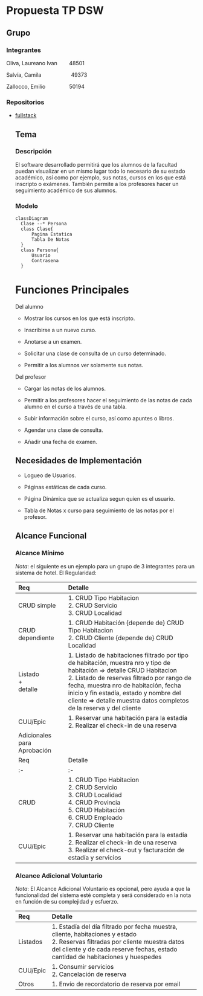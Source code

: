 # Propuesta TP DSW

## Grupo

### Integrantes

Oliva, Laureano Ivan        48501

Salvía, Camila                    49373

Zallocco, Emilio                50194

### Repositorios

* [fullstack](https://github.com/camila-salvia/pagina-universitaria-dsw)
  
  ## Tema
  
  ### Descripción
  
  El software desarrollado permitirá que los alumnos de la facultad puedan visualizar en un mismo lugar todo lo necesario de su estado académico, así como por ejemplo, sus notas, cursos en los que está inscripto o exámenes. También permite a los profesores hacer un seguimiento académico de sus alumnos.
  
  ### Modelo
  ```mermaid
  classDiagram
    Clase --* Persona
    class Clase{
        Pagina Estatica
        Tabla De Notas
    }
    class Persona{
        Usuario
        Contrasena
    }
  ```
  
  
  # Funciones Principales
  
  Del alumno
  - Mostrar los cursos en los que está inscripto.
  
  - Inscribirse a un nuevo curso.
  
  - Anotarse a un examen.
  
  - Solicitar una clase de consulta de un curso determinado.
  
  - Permitir a los alumnos ver solamente sus notas.
  
  Del profesor
  
  - Cargar las notas de los alumnos.
  
  - Permitir a los profesores hacer el seguimiento de las notas de cada alumno en el curso a través de una tabla.
  
  - Subir información sobre el curso, así como apuntes o libros.
  
  - Agendar una clase de consulta.
  
  - Añadir una fecha de examen.
  
  ## Necesidades de Implementación
  
  - Logueo de Usuarios.
  
  - Páginas estáticas de cada curso.
  
  - Página Dinámica que se actualiza segun quien es el usuario.
  
  - Tabla de Notas x curso para seguimiento de las notas por el profesor.
    
    
  
  ## Alcance Funcional
  
  ### Alcance Mínimo
  
  *Nota*: el siguiente es un ejemplo para un grupo de 3 integrantes para un sistema de hotel. El 
  Regularidad:
  
  | Req                         | Detalle                                                                                                                                                                                                                                                                                                                           |
  |:--------------------------- |:--------------------------------------------------------------------------------------------------------------------------------------------------------------------------------------------------------------------------------------------------------------------------------------------------------------------------------- |
  | CRUD simple                 | 1. CRUD Tipo Habitacion<br>2. CRUD Servicio<br>3. CRUD Localidad                                                                                                                                                                                                                                                                  |
  | CRUD dependiente            | 1. CRUD Habitación {depende de} CRUD Tipo Habitacion<br>2. CRUD Cliente {depende de} CRUD Localidad                                                                                                                                                                                                                               |
  | Listado<br>+<br>detalle     | 1. Listado de habitaciones filtrado por tipo de habitación, muestra nro y tipo de habitación => detalle CRUD Habitacion<br> 2. Listado de reservas filtrado por rango de fecha, muestra nro de habitación, fecha inicio y fin estadía, estado y nombre del cliente => detalle muestra datos completos de la reserva y del cliente |
  | CUU/Epic                    | 1. Reservar una habitación para la estadía<br>2. Realizar el check-in de una reserva                                                                                                                                                                                                                                              |
  | Adicionales para Aprobación |                                                                                                                                                                                                                                                                                                                                   |
  | Req                         | Detalle                                                                                                                                                                                                                                                                                                                           |
  | :-                          | :-                                                                                                                                                                                                                                                                                                                                |
  | CRUD                        | 1. CRUD Tipo Habitacion<br>2. CRUD Servicio<br>3. CRUD Localidad<br>4. CRUD Provincia<br>5. CRUD Habitación<br>6. CRUD Empleado<br>7. CRUD Cliente                                                                                                                                                                                |
  | CUU/Epic                    | 1. Reservar una habitación para la estadía<br>2. Realizar el check-in de una reserva<br>3. Realizar el check-out y facturación de estadía y servicios                                                                                                                                                                             |
  
  ### Alcance Adicional Voluntario
  
  *Nota*: El Alcance Adicional Voluntario es opcional, pero ayuda a que la funcionalidad del sistema esté completa y será considerado en la nota en función de su complejidad y esfuerzo.
  
  | Req      | Detalle                                                                                                                                                                                                             |
  |:-------- |:------------------------------------------------------------------------------------------------------------------------------------------------------------------------------------------------------------------- |
  | Listados | 1. Estadía del día filtrado por fecha muestra, cliente, habitaciones y estado <br>2. Reservas filtradas por cliente muestra datos del cliente y de cada reserve fechas, estado cantidad de habitaciones y huespedes |
  | CUU/Epic | 1. Consumir servicios<br>2. Cancelación de reserva                                                                                                                                                                  |
  | Otros    | 1. Envío de recordatorio de reserva por email                                                                                                                                                                       |
